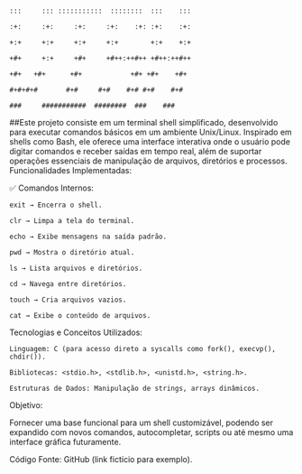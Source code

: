                                                                                               :::     ::: :::::::::::  ::::::::  :::    :::
                                                                                              :+:     :+:     :+:     :+:    :+: :+:    :+:
                                                                                              +:+     +:+     +:+     +:+        +:+    +:+
                                                                                              +#+     +:+     +#+     +#++:++#++ +#++:++#++
                                                                                               +#+   +#+      +#+            +#+ +#+    +#+
                                                                                                #+#+#+#       #+#     #+#    #+# #+#    #+#
                                                                                                  ###     ###########  ########  ###    ###


##Este projeto consiste em um terminal shell simplificado, desenvolvido para executar comandos básicos em um ambiente Unix/Linux. Inspirado em shells como Bash, ele oferece uma interface interativa onde o usuário pode digitar comandos e receber saídas em tempo real, além de suportar operações essenciais de manipulação de arquivos, diretórios e processos.
Funcionalidades Implementadas:

✅ Comandos Internos:

    exit → Encerra o shell.

    clr → Limpa a tela do terminal.

    echo → Exibe mensagens na saída padrão.

    pwd → Mostra o diretório atual.

    ls → Lista arquivos e diretórios.

    cd → Navega entre diretórios.

    touch → Cria arquivos vazios.

    cat → Exibe o conteúdo de arquivos.

Tecnologias e Conceitos Utilizados:

    Linguagem: C (para acesso direto a syscalls como fork(), execvp(), chdir()).

    Bibliotecas: <stdio.h>, <stdlib.h>, <unistd.h>, <string.h>.

    Estruturas de Dados: Manipulação de strings, arrays dinâmicos.

Objetivo:

Fornecer uma base funcional para um shell customizável, podendo ser expandido com novos comandos, autocompletar, scripts ou até mesmo uma interface gráfica futuramente.

Código Fonte: GitHub (link fictício para exemplo).
